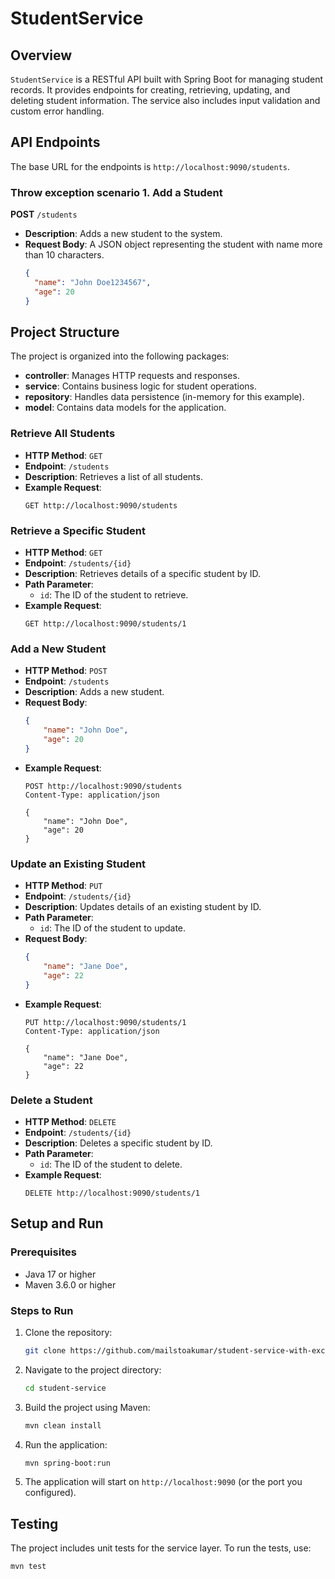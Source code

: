# StudentService

## Overview

`StudentService` is a RESTful API built with Spring Boot for managing student records. It provides endpoints for creating, retrieving, updating, and deleting student information. The service also includes input validation and custom error handling.

## API Endpoints

The base URL for the endpoints is `http://localhost:9090/students`.


### Throw exception scenario 1. Add a Student

**POST** `/students`

- **Description**: Adds a new student to the system.
- **Request Body**: A JSON object representing the student with name more than 10 characters.
  ```json
  {
    "name": "John Doe1234567",
    "age": 20
  }

## Project Structure

The project is organized into the following packages:

- **controller**: Manages HTTP requests and responses.
- **service**: Contains business logic for student operations.
- **repository**: Handles data persistence (in-memory for this example).
- **model**: Contains data models for the application.

### Retrieve All Students

- **HTTP Method**: `GET`
- **Endpoint**: `/students`
- **Description**: Retrieves a list of all students.
- **Example Request**:
    ```http
    GET http://localhost:9090/students
    ```

### Retrieve a Specific Student

- **HTTP Method**: `GET`
- **Endpoint**: `/students/{id}`
- **Description**: Retrieves details of a specific student by ID.
- **Path Parameter**:
    - `id`: The ID of the student to retrieve.
- **Example Request**:
    ```http
    GET http://localhost:9090/students/1
    ```

### Add a New Student

- **HTTP Method**: `POST`
- **Endpoint**: `/students`
- **Description**: Adds a new student.
- **Request Body**:
    ```json
    {
        "name": "John Doe",
        "age": 20
    }
    ```
- **Example Request**:
    ```http
    POST http://localhost:9090/students
    Content-Type: application/json

    {
        "name": "John Doe",
        "age": 20
    }
    ```

### Update an Existing Student

- **HTTP Method**: `PUT`
- **Endpoint**: `/students/{id}`
- **Description**: Updates details of an existing student by ID.
- **Path Parameter**:
    - `id`: The ID of the student to update.
- **Request Body**:
    ```json
    {
        "name": "Jane Doe",
        "age": 22
    }
    ```
- **Example Request**:
    ```http
    PUT http://localhost:9090/students/1
    Content-Type: application/json

    {
        "name": "Jane Doe",
        "age": 22
    }
    ```

### Delete a Student

- **HTTP Method**: `DELETE`
- **Endpoint**: `/students/{id}`
- **Description**: Deletes a specific student by ID.
- **Path Parameter**:
    - `id`: The ID of the student to delete.
- **Example Request**:
    ```http
    DELETE http://localhost:9090/students/1
    ```

## Setup and Run

### Prerequisites

- Java 17 or higher
- Maven 3.6.0 or higher

### Steps to Run

1. Clone the repository:
    ```bash
    git clone https://github.com/mailstoakumar/student-service-with-exceptionhandler.git
    ```
2. Navigate to the project directory:
    ```bash
    cd student-service
    ```
3. Build the project using Maven:
    ```bash
    mvn clean install
    ```
4. Run the application:
    ```bash
    mvn spring-boot:run
    ```
5. The application will start on `http://localhost:9090` (or the port you configured).

## Testing

The project includes unit tests for the service layer. To run the tests, use:

```bash
mvn test